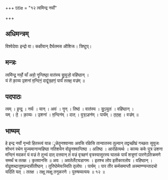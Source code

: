+++
title = "१२ त्वमिन्द्र नर्यो"

+++
## अधिमन्त्रम्
विश्वेदेवाः इन्द्रो वा। कक्षीवान् दैर्घतमस औशिजः। त्रिष्टुप्।

## मन्त्रः
त्वमि॑न्द्र॒ नर्यो॒ याँ अवो॒ नॄन्तिष्ठा॒ वात॑स्य सु॒युजो॒ वहि॑ष्ठान् ।  
यं ते॑ का॒व्य उ॒शना॑ म॒न्दिनं॒ दाद्वृ॑त्र॒हणं॒ पार्यं॑ ततक्ष॒ वज्र॑म् ॥

## पदपाठः
त्वम् । इ॒न्द्र॒ । नर्यः॑ । यान् । अवः॑ । नॄन् । तिष्ठ॑ । वात॑स्य । सु॒ऽयुतः॑ । वहि॑ष्ठान् ।  
यम् । ते॒ । का॒व्यः । उ॒शना॑ । म॒न्दिन॑म् । दात् । वृ॒त्र॒ऽहन॑म् । पार्य॑म् । त॒त॒क्ष॒ । वज्र॑म् ॥

## भाष्यम्
हे इन्द्र नर्यो नृभ्यो हितस्त्वं यान्न ॄन्नेतॄनश्वानवः अवसि रक्षिसि तान्वातस्य तुल्यान् तद्वच्छीघ्रं गच्छतः सुयुजः शोभनं रथेन युज्यमानान्वहिष्ठा नतिशयेन वोढॄनश्वान्तिष्ठ । अतिष्ठ । आरोहेत्यर्थः । काव्यः कवेः पुत्र उशना मन्दिनं मदकरं यं वज्रं ते तुभ्यं दात् दत्तवान् तं वज्रं वृत्रहणं वृत्रस्यासुरस्य घातकं पार्यं शत्रूणां पारणेऽतिक्रमणे समर्थं च ततक्ष । कृतवानसि ॥ अवः । अवतेर्लेट्यडागमः । इतश्च लोप इतीकारलोप । वहिष्ठान् । वोढॄशब्दात्तुश्छन्दसीतीष्ठन् । तुरिष्ठेमेयःस्विति तृलोपः । पार्यम् । पार तीर कर्मसमाप्तौ अस्माण्ण्यन्तादचो यदिति यत् । ततक्ष । तक्षू त्वक्षू तनूकरणे । पुरुषव्यत्ययः ॥ १२ ॥